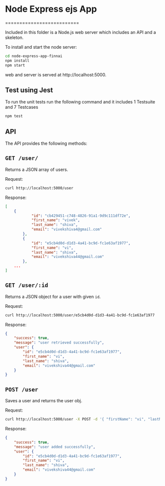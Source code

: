 # Node Express ejs App
==========================

Included in this folder is a Node.js web server which includes an API and a
skeleton.

To install and start the node server:

```bash
cd node-express-app-finnai
npm install
npm start
```
web and server is served at http://localhost:5000.

Test using Jest
-------------------------------
To run the unit tests run the following command and it includes 1 Testsuite and 7 Testcases
```bash
npm test
```

API
-------------------------------
The API provides the following methods:


`GET /user/`
---------------

Returns a JSON array of users.

Request:

```bash
curl http://localhost:5000/user
```

Response:

```json
[
    {
            "id": "cb429451-c748-4826-91a1-9d9c111df72e",
            "first_name": "vivek",
            "last_name": "shiva",
            "email": "vivekshiva4@gmail.com"
        },
        {
            "id": "e5cb4d0d-d1d3-4a41-bc9d-fc1e63af1977",
            "first_name": "vi",
            "last_name": "shiva",
            "email": "vivekshiva44@gmail.com"
        },
    ...
]
```

`GET /user/:id`
---------------------

Returns a JSON object for a user with given `id`.

Request:

```bash
curl http://localhost:5000/user/e5cb4d0d-d1d3-4a41-bc9d-fc1e63af1977
```

Response:

```json
{
    "success": true,
    "message": "user retrieved successfully",
    "user": {
        "id": "e5cb4d0d-d1d3-4a41-bc9d-fc1e63af1977",
        "first_name": "vi",
        "last_name": "shiva",
        "email": "vivekshiva44@gmail.com"
    }
}
```


`POST /user` 
-------------------------------------------

Saves a user and returns the user obj.

Request:

```bash
curl http://localhost:5000/user -X POST -d '{ "firstName": "vi", "lastName": "shiva" , "email": "vivekshiva4@gmail.com"}' -H "Content-Type: application/json"
```


Response:

```json
{
    "success": true,
    "message": "user added successfully",
    "user": {
        "id": "e5cb4d0d-d1d3-4a41-bc9d-fc1e63af1977",
        "first_name": "vi",
        "last_name": "shiva",
        "email": "vivekshiva44@gmail.com"
    }
}
```



